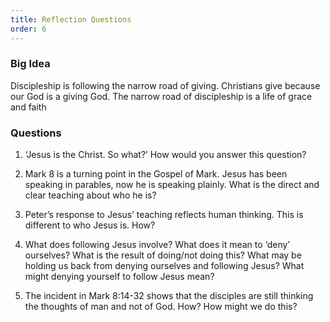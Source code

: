 ```yaml
---
title: Reflection Questions
order: 6
---
```


### Big Idea ###
Discipleship is following the narrow road of giving. Christians give because our God is a giving God. The narrow road of discipleship is a life of grace and faith 

### Questions ###
1. ‘Jesus is the Christ. So what?’ How would you answer this question?  

2. Mark 8 is a turning point in the Gospel of Mark. Jesus has been speaking in parables, now he is speaking plainly. What is the direct and clear teaching about who he is? 

3. Peter’s response to Jesus’ teaching reflects human thinking. This is different to who Jesus is. How? 

4. What does following Jesus involve? What does it mean to ‘deny’ ourselves? What is the result of doing/not doing this? What may be holding us back from denying ourselves and following Jesus? What might denying yourself to follow Jesus mean? 

5. The incident in Mark 8:14-32 shows that the disciples are still thinking the thoughts of man and not of God. How? How might we do this? 
